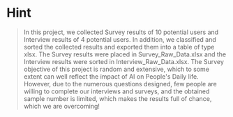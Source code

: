 # Hint

> In this project, we collected Survey results of 10 potential users and Interview results of 4 potential users. In addition, we classified and sorted the collected results and exported them into a table of type xlsx. The Survey results were placed in Survey_Raw_Data.xlsx and the Interview results were sorted in Interview_Raw_Data.xlsx. The Survey objective of this project is random and extensive, which to some extent can well reflect the impact of AI on People's Daily life. However, due to the numerous questions designed, few people are willing to complete our interviews and surveys, and the obtained sample number is limited, which makes the results full of chance, which we are overcoming!
